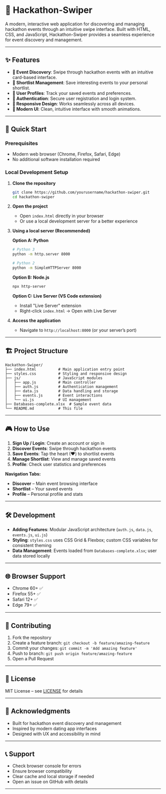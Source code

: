 # 🎉 Hackathon-Swiper

A modern, interactive web application for discovering and managing hackathon events through an intuitive swipe interface. Built with HTML, CSS, and JavaScript, Hackathon-Swiper provides a seamless experience for event discovery and management.

---

## ✨ Features

* **🎯 Event Discovery**: Swipe through hackathon events with an intuitive card-based interface.
* **💾 Shortlist Management**: Save interesting events to your personal shortlist.
* **👤 User Profiles**: Track your saved events and preferences.
* **🔐 Authentication**: Secure user registration and login system.
* **📱 Responsive Design**: Works seamlessly across all devices.
* **🎨 Modern UI**: Clean, intuitive interface with smooth animations.

---

## 🚀 Quick Start

### Prerequisites

* Modern web browser (Chrome, Firefox, Safari, Edge)
* No additional software installation required

### Local Development Setup

1. **Clone the repository**

   ```bash
   git clone https://github.com/yourusername/hackathon-swiper.git
   cd hackathon-swiper
   ```

2. **Open the project**

   * Open `index.html` directly in your browser
   * Or use a local development server for a better experience

3. **Using a local server (Recommended)**

   **Option A: Python**

   ```bash
   # Python 3
   python -m http.server 8000

   # Python 2
   python -m SimpleHTTPServer 8000
   ```

   **Option B: Node.js**

   ```bash
   npx http-server
   ```

   **Option C: Live Server (VS Code extension)**

   * Install "Live Server" extension
   * Right-click `index.html` → Open with Live Server

4. **Access the application**

   * Navigate to `http://localhost:8000` (or your server’s port)

---

## 🏗️ Project Structure

```
Hackathon-Swiper/
├── index.html          # Main application entry point
├── styles.css          # Styling and responsive design
├── js/                 # JavaScript modules
│   ├── app.js          # Main controller
│   ├── auth.js         # Authentication management
│   ├── data.js         # Data handling and storage
│   ├── events.js       # Event interactions
│   └── ui.js           # UI management
├── Databases-complete.xlsx  # Sample event data
└── README.md           # This file
```

---

## 🎮 How to Use

1. **Sign Up / Login**: Create an account or sign in
2. **Discover Events**: Swipe through hackathon events
3. **Save Events**: Tap the heart (♥) to shortlist events
4. **Manage Shortlist**: View and manage saved events
5. **Profile**: Check user statistics and preferences

**Navigation Tabs:**

* **Discover** – Main event browsing interface
* **Shortlist** – Your saved events
* **Profile** – Personal profile and stats

---

## 🛠️ Development

* **Adding Features**: Modular JavaScript architecture (`auth.js`, `data.js`, `events.js`, `ui.js`)
* **Styling**: `styles.css` uses CSS Grid & Flexbox; custom CSS variables for consistent theming
* **Data Management**: Events loaded from `Databases-complete.xlsx`; user data stored locally

---

## 🌐 Browser Support

* Chrome 60+ ✅
* Firefox 55+ ✅
* Safari 12+ ✅
* Edge 79+ ✅

---

## 🤝 Contributing

1. Fork the repository
2. Create a feature branch: `git checkout -b feature/amazing-feature`
3. Commit your changes: `git commit -m 'Add amazing feature'`
4. Push to branch: `git push origin feature/amazing-feature`
5. Open a Pull Request

---

## 📝 License

MIT License – see [LICENSE](LICENSE) for details

---

## 🙏 Acknowledgments

* Built for hackathon event discovery and management
* Inspired by modern dating app interfaces
* Designed with UX and accessibility in mind

---

## 📞 Support

* Check browser console for errors
* Ensure browser compatibility
* Clear cache and local storage if needed
* Open an issue on GitHub with details

---

